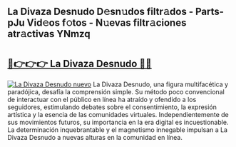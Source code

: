 ## La Divaza Desnudo D𝚎sn𝚞dos filtr𝚊dos - Parts-pJu Vid𝚎os f𝚘tos - N𝚞evas filtr𝚊ciones atr𝚊ctivas YNmzq

# <h2><a href="http://mbdbzjp.tromn.icu/?c=La+Divaza+Desnudo">🔗👉👉👉 La Divaza Desnudo 🔗🔗</a></h2>

[![La Divaza Desnudo nuevo](https://i.imgur.com/pEAQMta.gif)](http://mbdbzjp.tromn.icu/?c=La+Divaza+Desnudo)
La Divaza Desnudo, una figura multifacética y paradójica, desafía la comprensión simple. Su método poco convencional de interactuar con el público en línea ha atraído y ofendido a los seguidores, estimulando debates sobre el consentimiento, la expresión artística y la esencia de las comunidades virtuales. Independientemente de sus movimientos futuros, su importancia en la era digital es incuestionable. La determinación inquebrantable y el magnetismo innegable impulsan a La Divaza Desnudo a nuevas alturas en la comunidad en línea.
